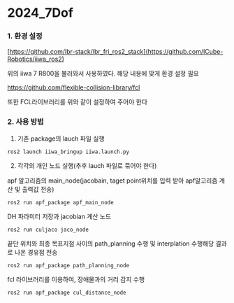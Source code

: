 # 2024_7Dof


### 1. 환경 설정

[https://github.com/lbr-stack/lbr_fri_ros2_stack](https://github.com/ICube-Robotics/iiwa_ros2)

위의 iiwa 7 R800을 불러와서 사용하였다. 해당 내용에 맞게 환경 설정 필요

https://github.com/flexible-collision-library/fcl

또한 FCL라이브러리를 위와 같이 설정하여 주어야 한다


### 2. 사용 방법

1. 기존 package의 lauch 파일 실행
```
ros2 launch iiwa_bringup iiwa.launch.py
```


2. 각각의 개인 노드 실행(추후 lauch 파일로 묶어야 한다)


apf 알고리즘의 main_node(jacobain, taget point위치를 입력 받아 apf알고리즘 계산 및 출력값 전송)
```
ros2 run apf_package apf_main_node
```


DH 파라미터 저장과 jacobian 계산 노드
```
ros2 run culjaco jaco_node
```


끝단 위치와 최종 목표지점 사이의 path_planning 수행 및 interplation 수행해당 결과로 나온 경유점 전송
```
ros2 run apf_package path_planning_node
```


fcl 라이브러리를 이용하여, 장애물과의 거리 감지 수행 
```
ros2 run apf_package cul_distance_node
```


